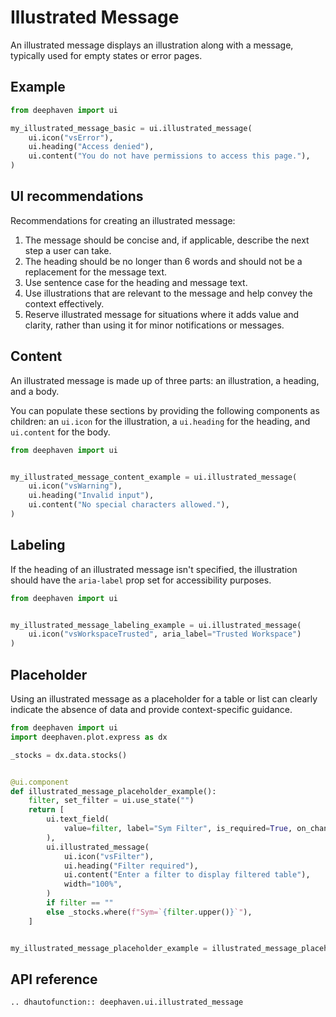 # Illustrated Message

An illustrated message displays an illustration along with a message, typically used for empty states or error pages.


## Example

```python
from deephaven import ui

my_illustrated_message_basic = ui.illustrated_message(
    ui.icon("vsError"),
    ui.heading("Access denied"),
    ui.content("You do not have permissions to access this page."),
)
```

## UI recommendations

Recommendations for creating an illustrated message:

1. The message should be concise and, if applicable, describe the next step a user can take.
2. The heading should be no longer than 6 words and should not be a replacement for the message text.
2. Use sentence case for the heading and message text.
3. Use illustrations that are relevant to the message and help convey the context effectively.
4. Reserve illustrated message for situations where it adds value and clarity, rather than using it for minor notifications or messages.

## Content

An illustrated message is made up of three parts: an illustration, a heading, and a body. 

You can populate these sections by providing the following components as children: an `ui.icon` for the illustration, a `ui.heading` for the heading, and `ui.content` for the body.

```python
from deephaven import ui


my_illustrated_message_content_example = ui.illustrated_message(
    ui.icon("vsWarning"),
    ui.heading("Invalid input"),
    ui.content("No special characters allowed."),
)
```

## Labeling

If the heading of an illustrated message isn't specified, the illustration should have the `aria-label` prop set for accessibility purposes.

```python
from deephaven import ui


my_illustrated_message_labeling_example = ui.illustrated_message(
    ui.icon("vsWorkspaceTrusted", aria_label="Trusted Workspace")
)
```

## Placeholder

Using an illustrated message as a placeholder for a table or list can clearly indicate the absence of data and provide context-specific guidance.

```python
from deephaven import ui
import deephaven.plot.express as dx

_stocks = dx.data.stocks()


@ui.component
def illustrated_message_placeholder_example():
    filter, set_filter = ui.use_state("")
    return [
        ui.text_field(
            value=filter, label="Sym Filter", is_required=True, on_change=set_filter
        ),
        ui.illustrated_message(
            ui.icon("vsFilter"),
            ui.heading("Filter required"),
            ui.content("Enter a filter to display filtered table"),
            width="100%",
        )
        if filter == ""
        else _stocks.where(f"Sym=`{filter.upper()}`"),
    ]


my_illustrated_message_placeholder_example = illustrated_message_placeholder_example()
```


## API reference

```{eval-rst}
.. dhautofunction:: deephaven.ui.illustrated_message
```
